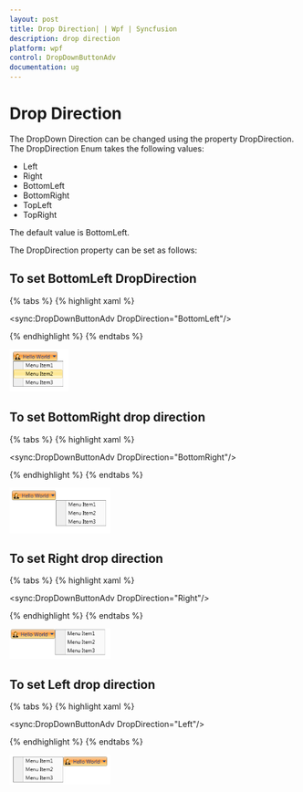 ```yaml
---
layout: post
title: Drop Direction| | Wpf | Syncfusion
description: drop direction
platform: wpf
control: DropDownButtonAdv
documentation: ug
---
```


# Drop Direction

The DropDown Direction can be changed using the property DropDirection. The DropDirection Enum takes the following values: 

* Left
* Right
* BottomLeft
* BottomRight
* TopLeft
* TopRight

The default value is BottomLeft.

The DropDirection property can be set as follows:

## To set BottomLeft DropDirection

{% tabs %}
{% highlight xaml %}

<sync:DropDownButtonAdv  DropDirection="BottomLeft"/>

{% endhighlight %}
{% endtabs %}

![](Drop-Direction_images/Drop-Direction_img1.png)

## To set BottomRight drop direction

{% tabs %}
{% highlight xaml %}

<sync:DropDownButtonAdv  DropDirection="BottomRight"/>

{% endhighlight %}
{% endtabs %}

![](Drop-Direction_images/Drop-Direction_img2.png)

## To set Right drop direction

{% tabs %}
{% highlight xaml %}

<sync:DropDownButtonAdv  DropDirection="Right"/>

{% endhighlight %}
{% endtabs %}

![](Drop-Direction_images/Drop-Direction_img3.png)

## To set Left drop direction

{% tabs %}
{% highlight xaml %}

<sync:DropDownButtonAdv  DropDirection="Left"/>

{% endhighlight %}
{% endtabs %}

![](Drop-Direction_images/Drop-Direction_img4.png)
